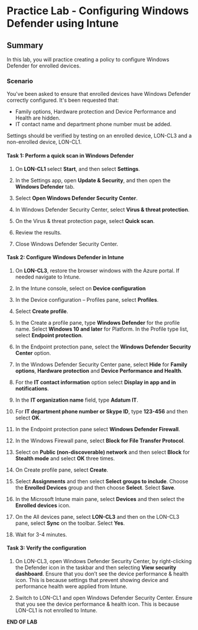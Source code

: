 # Practice Lab - Configuring Windows Defender using Intune

## Summary

In this lab, you will practice creating a policy to configure Windows Defender for enrolled devices.

### Scenario

You've been asked to ensure that enrolled devices have Windows Defender correctly configured. It's been requested that:
* Family options, Hardware protection and Device Performance and Health are hidden.
* IT contact name and department phone number must be added. 

Settings should be verified by testing on an enrolled device, LON-CL3 and a non-enrolled device, LON-CL1.


#### Task 1: Perform a quick scan in Windows Defender

1.  On **LON-CL1** select **Start**, and then select **Settings**.

2.  In the Settings app, open **Update & Security**, and then open the **Windows
    Defender** tab.

3.  Select **Open Windows Defender Security Center**.

4.  In Windows Defender Security Center, select **Virus & threat protection**.

5.  On the Virus & threat protection page, select **Quick scan**.

6.  Review the results.

7.  Close Windows Defender Security Center.

#### Task 2: Configure Windows Defender in Intune

1.  On **LON-CL3**, restore the browser windows with the Azure portal. If needed
    navigate to Intune.

2.  In the Intune console, select on **Device configuration**

3.  In the Device configuration – Profiles pane, select **Profiles**.

4.  Select **Create profile**.

5.  In the Create a profile pane, type **Windows Defender** for the profile
    name. Select **Windows 10 and later** for Platform. In the Profile type
    list, select **Endpoint protection**.

6.  In the Endpoint protection pane, select the **Windows Defender
    Security Center** option.

7.  In the Windows Defender Security Center pane, select **Hide** for
    **Family options**, **Hardware protection** and **Device Performance and
    Health**.

8.  For the **IT contact information** option select **Display in app and in
    notifications**.

9.  In the **IT organization name** field, type **Adatum IT**.

10. For **IT department phone number or Skype ID**, type **123-456** and then
    select **OK**.

11. In the Endpoint protection pane select **Windows Defender Firewall**.

12. In the Windows Firewall pane, select **Block for File Transfer
    Protocol**.

13. Select on **Public (non-discoverable) network** and then select
    **Block** for **Stealth mode** and select **OK** three times.

14. On Create profile pane, select **Create**.

15. Select **Assignments** and then select **Select groups to include**.
    Choose the **Enrolled Devices** group and then choose **Select**.
    Select **Save**.

16. In the Microsoft Intune main pane, select **Devices** and then
    select the **Enrolled devices** icon.

17. On the All devices pane, select **LON-CL3** and then on the LON-CL3
    pane, select **Sync** on the toolbar. Select **Yes**.

18. Wait for 3-4 minutes.

#### Task 3: Verify the configuration

1.  On LON-CL3, open Windows Defender Security Center, by right-clicking the
    Defender icon in the taskbar and then selecting **View security
    dashboard**. Ensure that you don’t see the device performance & health icon.
    This is because settings that prevent showing device and performance health
    were applied from Intune.

2.  Switch to LON-CL1 and open Windows Defender Security Center. Ensure that you
    see the device performance & health icon. This is because LON-CL1 is not
    enrolled to Intune.

**END OF LAB**